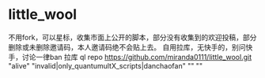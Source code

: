 # little_wool
不用fork，可以星标，收集市面上公开的脚本，部分没有收集到的欢迎投稿，部分删除或未删除邀请码，本人邀请码绝不会贴上去。
自用拉库，无快手的，别问快手，讨论一律ban
拉库
ql repo https://github.com/miranda0111/little_wool.git "alive" "invalid|only_quantumultX_scripts|danchaofan" "" ""
